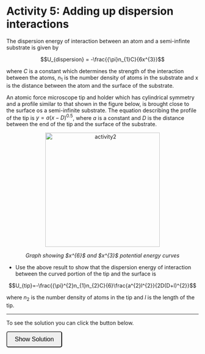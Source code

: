 # Activity 5: Adding up dispersion interactions

<link rel="stylesheet" type="text/css" href="../customstyle.css">

The dispersion energy of interaction between an atom and a semi-infinte substrate is given by

$$U_{dispersion} = -\frac{{\pi}n_{1}C}{6x^{3}}$$

where $C$ is a constant which determines the strength of the interaction between the atoms, $n_{1}$ is the number density of atoms in the substrate and x is the distance between the atom and the surface of the substrate.

An atomic force microscope tip and holder which has cylindrical symmetry and a profile similar to that shown in the figure below, is brought close to the surface os a semi-infinite substrate. The equation describing the profile of the tip is $y=a(x-D)^{0.5}$, where $a$ is a constant and $D$ is the distance between the end of the tip and the surface of the substrate.

<div style="text-align: center;">
        <img src="imgs/5a.png" alt="activity2" width="300" height=auto>
        <p><em>Graph showing $x^{6}$ and $x^{3}$ potential energy curves</em></p>
    </em></p>
    </div>

-  Use the above result to show that the dispersion energy of interaction between the curved portion of the tip and the surface is

$$U_{tip}=-\frac{{\pi}^{2}n_{1}n_{2}C}{6}\frac{a^{2}l^{2}}{2D(D+l)^{2}}$$

where $n_{2}$ is the number density of atoms in the tip and $l$ is the length of the tip.

---

To see the solution you can click the button below.

<button onclick="document.getElementById('solution').style.display='block'" style="border-radius: 5px; text-align: center; padding: 10px 20px; font-size: 16px;">
Show Solution
</button>
<div id="solution" style="display:none;">
    <div style="text-align: center;">
        <img src="imgs/5b.png" alt="activity2" width="500" height=auto>
    </div>

We will have elemental volumes that are circles of radius $y$ and thickness $dx$. We can calculate the number of atoms in the slice to be $N_{slice}=n_{2}{\pi}y^{2}dx$. That gives the potential due to the slice as $U_{slice}=U_{atom}N_{slice}$.

$$U_{slice}=-\frac{{\pi}n_{1}C}{6x^{3}}n_{2}{\pi}y^{2}dx$$

Substitute in for y:

$$U_{slice}=-\frac{n_{1}n_{2}{\pi}^{2}C}{6}\frac{a^{2}(x-D)dx}{x^{3}}$$

Now we need to integrate from the tip at x=D to the holder at x=D+l:

$$U_{tip}=-\frac{a^{2}n_{1}n_{2}{\pi}^{2}C}{6}\int_{D}^{D+l}\frac{(x-D)dx}{x^{3}}$$

$$U_{tip}=-\frac{a^{2}n_{1}n_{2}{\pi}^{2}C}{6}\left[\frac{-1}{x}+\frac{D}{2x^{2}}\right]_{D}^{D+l}$$

Substitute limits and simplify:

$$U_{tip}=-\frac{n_{1}n_{2}{\pi}^{2}C}{6}\left[\frac{a^{2}l^{2}}{2D(D+l)^{2}}\right]$$

</div>
